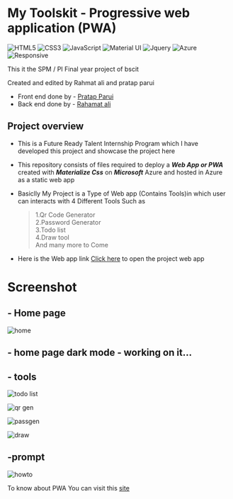 # My Toolskit - Progressive web application (PWA)

![HTML5](https://img.shields.io/badge/html5-%23E34F26.svg?style=for-the-badge&logo=html5&logoColor=white)
![CSS3](https://img.shields.io/badge/css3-%231572B6.svg?style=for-the-badge&logo=css3&logoColor=white)
![JavaScript](https://img.shields.io/badge/javascript-%23323330.svg?style=for-the-badge&logo=javascript&logoColor=%23F7DF1E)
![Material UI](https://img.shields.io/badge/Material--UI-0081CB?style=for-the-badge&logo=material-ui&logoColor=white)
![Jquery](https://img.shields.io/badge/jQuery-0769AD?style=for-the-badge&logo=jquery&logoColor=white)
![Azure](https://img.shields.io/badge/Microsoft_Azure-0089D6?style=for-the-badge&logo=microsoft-azure&logoColor=white)
![Responsive](https://img.shields.io/badge/Responsive-100%25-red)


This it the SPM / PI Final year project of bscit 

Created and edited by Rahmat ali and pratap parui

- Front end done by - [Pratap Parui](https://github.com/pratap360)
- Back end done by - [Rahamat ali ](https://github.com/bhaitabahi786)



## Project overview

- This is a Future Ready Talent Internship Program which I have developed this project and showcase the project here 

- This repository consists of files required to deploy a ___Web App or PWA___ created with ___Materialize Css___ on ___Microsoft___ Azure and hosted in Azure as a static web app 

- Basiclly My Project is a Type of Web app (Contains Tools)in which user can interacts with 4 Different Tools Such as <br>
   > 1.Qr Code Generator <br>
    >2.Password Generator<br>
    >3.Todo list <br>
    >4.Draw tool<br>
   > And many more to Come


- Here is the Web app link [Click here](https://brave-tree-066f6fc10.1.azurestaticapps.net/) to open the project web app


# Screenshot 

## - Home page 

![home](https://user-images.githubusercontent.com/52885495/164740864-5d6bfda9-f922-4920-9b20-ae30c21790ad.png)

## - home page dark mode - working on it...
<!-- ![dark](https://user-images.githubusercontent.com/52885495/164741054-644b1812-1bfc-45eb-bd63-e6bf35fbddd9.png) -->


## - tools 

![todo list](https://user-images.githubusercontent.com/52885495/164741854-55a389c6-a92b-43f4-be6e-554b495134be.png)

![qr gen](https://user-images.githubusercontent.com/52885495/164741914-8586e38a-d993-4bd9-ba53-01da59558db2.png)

![passgen](https://user-images.githubusercontent.com/52885495/164742266-3b9d0d0a-d86e-4022-95ee-1d864973a1d4.png)

![draw](https://user-images.githubusercontent.com/52885495/164742312-4a9aaf28-0124-4e9b-b27b-7544e3cab4a7.png)


## -prompt 

![howto](https://user-images.githubusercontent.com/52885495/164741488-eaff8d7e-808a-4cc2-a6a3-305a2cc911c5.png)



To know about PWA You can visit this [site](https://web.dev/progressive-web-apps/)


<!-- ## this is under developement state !  -->
